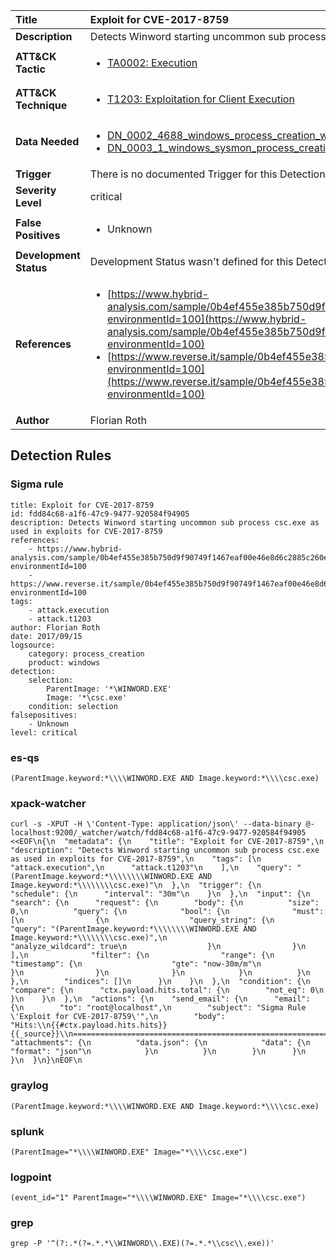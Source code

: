 | Title                    | Exploit for CVE-2017-8759       |
|:-------------------------|:------------------|
| **Description**          | Detects Winword starting uncommon sub process csc.exe as used in exploits for CVE-2017-8759 |
| **ATT&amp;CK Tactic**    |  <ul><li>[TA0002: Execution](https://attack.mitre.org/tactics/TA0002)</li></ul>  |
| **ATT&amp;CK Technique** | <ul><li>[T1203: Exploitation for Client Execution](https://attack.mitre.org/techniques/T1203)</li></ul>  |
| **Data Needed**          | <ul><li>[DN_0002_4688_windows_process_creation_with_commandline](../Data_Needed/DN_0002_4688_windows_process_creation_with_commandline.md)</li><li>[DN_0003_1_windows_sysmon_process_creation](../Data_Needed/DN_0003_1_windows_sysmon_process_creation.md)</li></ul>  |
| **Trigger**              |  There is no documented Trigger for this Detection Rule yet  |
| **Severity Level**       | critical |
| **False Positives**      | <ul><li>Unknown</li></ul>  |
| **Development Status**   |  Development Status wasn't defined for this Detection Rule yet  |
| **References**           | <ul><li>[https://www.hybrid-analysis.com/sample/0b4ef455e385b750d9f90749f1467eaf00e46e8d6c2885c260e1b78211a51684?environmentId=100](https://www.hybrid-analysis.com/sample/0b4ef455e385b750d9f90749f1467eaf00e46e8d6c2885c260e1b78211a51684?environmentId=100)</li><li>[https://www.reverse.it/sample/0b4ef455e385b750d9f90749f1467eaf00e46e8d6c2885c260e1b78211a51684?environmentId=100](https://www.reverse.it/sample/0b4ef455e385b750d9f90749f1467eaf00e46e8d6c2885c260e1b78211a51684?environmentId=100)</li></ul>  |
| **Author**               | Florian Roth |


## Detection Rules

### Sigma rule

```
title: Exploit for CVE-2017-8759
id: fdd84c68-a1f6-47c9-9477-920584f94905
description: Detects Winword starting uncommon sub process csc.exe as used in exploits for CVE-2017-8759
references:
    - https://www.hybrid-analysis.com/sample/0b4ef455e385b750d9f90749f1467eaf00e46e8d6c2885c260e1b78211a51684?environmentId=100
    - https://www.reverse.it/sample/0b4ef455e385b750d9f90749f1467eaf00e46e8d6c2885c260e1b78211a51684?environmentId=100
tags:
    - attack.execution
    - attack.t1203
author: Florian Roth
date: 2017/09/15
logsource:
    category: process_creation
    product: windows
detection:
    selection:
        ParentImage: '*\WINWORD.EXE'
        Image: '*\csc.exe'
    condition: selection
falsepositives:
    - Unknown
level: critical

```





### es-qs
    
```
(ParentImage.keyword:*\\\\WINWORD.EXE AND Image.keyword:*\\\\csc.exe)
```


### xpack-watcher
    
```
curl -s -XPUT -H \'Content-Type: application/json\' --data-binary @- localhost:9200/_watcher/watch/fdd84c68-a1f6-47c9-9477-920584f94905 <<EOF\n{\n  "metadata": {\n    "title": "Exploit for CVE-2017-8759",\n    "description": "Detects Winword starting uncommon sub process csc.exe as used in exploits for CVE-2017-8759",\n    "tags": [\n      "attack.execution",\n      "attack.t1203"\n    ],\n    "query": "(ParentImage.keyword:*\\\\\\\\WINWORD.EXE AND Image.keyword:*\\\\\\\\csc.exe)"\n  },\n  "trigger": {\n    "schedule": {\n      "interval": "30m"\n    }\n  },\n  "input": {\n    "search": {\n      "request": {\n        "body": {\n          "size": 0,\n          "query": {\n            "bool": {\n              "must": [\n                {\n                  "query_string": {\n                    "query": "(ParentImage.keyword:*\\\\\\\\WINWORD.EXE AND Image.keyword:*\\\\\\\\csc.exe)",\n                    "analyze_wildcard": true\n                  }\n                }\n              ],\n              "filter": {\n                "range": {\n                  "timestamp": {\n                    "gte": "now-30m/m"\n                  }\n                }\n              }\n            }\n          }\n        },\n        "indices": []\n      }\n    }\n  },\n  "condition": {\n    "compare": {\n      "ctx.payload.hits.total": {\n        "not_eq": 0\n      }\n    }\n  },\n  "actions": {\n    "send_email": {\n      "email": {\n        "to": "root@localhost",\n        "subject": "Sigma Rule \'Exploit for CVE-2017-8759\'",\n        "body": "Hits:\\n{{#ctx.payload.hits.hits}}{{_source}}\\n================================================================================\\n{{/ctx.payload.hits.hits}}",\n        "attachments": {\n          "data.json": {\n            "data": {\n              "format": "json"\n            }\n          }\n        }\n      }\n    }\n  }\n}\nEOF\n
```


### graylog
    
```
(ParentImage.keyword:*\\\\WINWORD.EXE AND Image.keyword:*\\\\csc.exe)
```


### splunk
    
```
(ParentImage="*\\\\WINWORD.EXE" Image="*\\\\csc.exe")
```


### logpoint
    
```
(event_id="1" ParentImage="*\\\\WINWORD.EXE" Image="*\\\\csc.exe")
```


### grep
    
```
grep -P '^(?:.*(?=.*.*\\WINWORD\\.EXE)(?=.*.*\\csc\\.exe))'
```



